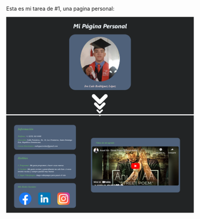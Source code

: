 Esta es mi tarea de #1, una pagina personal:

![Mi captura 1](/imagePerfil.png)
![Mi captura 2](/imageInformacion.png)